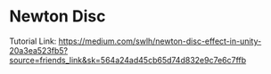# Newton Disc
 
Tutorial Link: https://medium.com/swlh/newton-disc-effect-in-unity-20a3ea523fb5?source=friends_link&sk=564a24ad45cb65d74d832e9c7e6c7ffb
